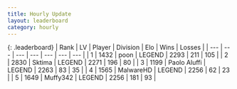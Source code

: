 ```yaml
---
title: Hourly Update
layout: leaderboard
category: hourly
---
```


{: .leaderboard}
| Rank | LV | Player | Division | Elo | Wins | Losses |
| --- | --- | --- | --- | --- | --- | --- |
| <span data-change="0">1</span> | 1432 | <span title="ID: 540690">poon</span> | LEGEND | <span data-change="0">2293</span> | <span data-change="0">211</span> | <span data-change="0">105</span> |
| <span data-change="0">2</span> | 2830 | <span title="ID: 353063">Sktima</span> | LEGEND | <span data-change="-10">2271</span> | <span data-change="0">196</span> | <span data-change="1">80</span> |
| <span data-change="0">3</span> | 1199 | <span title="ID: 512212">Paolo Aluffi</span> | LEGEND | <span data-change="0">2263</span> | <span data-change="0">83</span> | <span data-change="0">35</span> |
| <span data-change="0">4</span> | 1565 | <span title="ID: 261794">MalwareHD</span> | LEGEND | <span data-change="0">2256</span> | <span data-change="0">62</span> | <span data-change="0">23</span> |
| <span data-change="0">5</span> | 1649 | <span title="ID: 720567">Muffy342</span> | LEGEND | <span data-change="0">2256</span> | <span data-change="0">181</span> | <span data-change="0">93</span> |